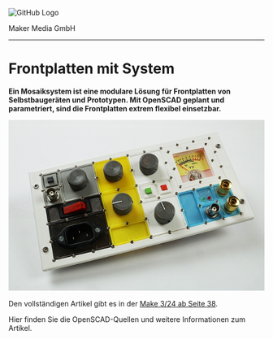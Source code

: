 ![GitHub Logo](http://www.heise.de/make/icons/make_logo.png)

Maker Media GmbH

***

# Frontplatten mit System

**Ein Mosaiksystem ist eine modulare Lösung für Frontplatten von Selbstbaugeräten und Prototypen. Mit OpenSCAD geplant und parametriert, sind die Frontplatten extrem flexibel einsetzbar.**



![Picture](./Aufmacher.jpg) 

Den vollständigen Artikel gibt es in der [Make 3/24 ab Seite 38]().



Hier finden Sie die OpenSCAD-Quellen und weitere Informationen zum Artikel.
